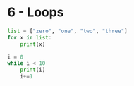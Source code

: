 # 6 - Loops

```python
list = ["zero", "one", "two", "three"]
for x in list:
    print(x)
```

```python
i = 0
while i < 10
    print(i)
    i+=1
```


